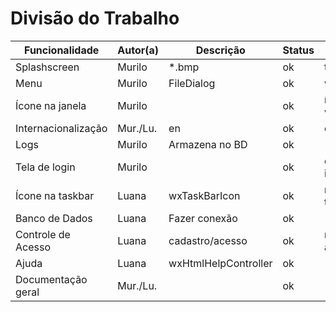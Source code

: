﻿Divisão do Trabalho
===================

| Funcionalidade      | Autor(a) | Descrição            | Status | Extras           | Status |
|---------------------|----------|----------------------|--------|------------------|--------|
| Splashscreen        | Murilo   | *.bmp                | ok     | tempo            | ok     |
| Menu                | Murilo   | FileDialog           | ok     | wxFontDialog     |        |
| Ícone na janela     |	Murilo   |                      | ok     | ícones variados  | ok     |
| Internacionalização | Mur./Lu. | en                   | ok     | es/pt/fr         | ok     |
| Logs                | Murilo   | Armazena no BD       | ok     |                  |        |
| Tela de login       | Murilo   |                      | ok     | escolher idioma  | ok     |
| Ícone na taskbar    | Luana    | wxTaskBarIcon        | ok     | minimizar tela   | ok     |
| Banco de Dados      | Luana    | Fazer conexão        | ok     |                  |        |
| Controle de Acesso  | Luana    | cadastro/acesso      | ok     | níveis de acesso | ok     |
| Ajuda               | Luana    | wxHtmlHelpController | ok     |                  |        |
| Documentação geral  | Mur./Lu. |                      | ok     |                  |        |
